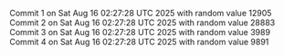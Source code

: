 Commit 1 on Sat Aug 16 02:27:28 UTC 2025 with random value 12905
Commit 2 on Sat Aug 16 02:27:28 UTC 2025 with random value 28883
Commit 3 on Sat Aug 16 02:27:28 UTC 2025 with random value 3989
Commit 4 on Sat Aug 16 02:27:28 UTC 2025 with random value 9891
